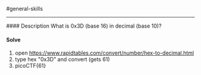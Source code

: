 #general-skills
<hr>
#### Description
What is 0x3D (base 16) in decimal (base 10)?

#### Solve
1. open https://www.rapidtables.com/convert/number/hex-to-decimal.html
2. type hex "0x3D" and convert (gets 61)
3. picoCTF{61}
